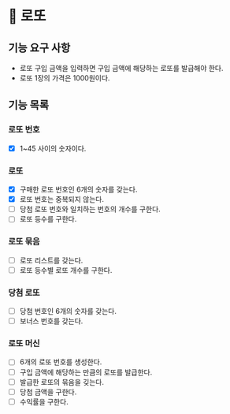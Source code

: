 # 🚀 로또

## 기능 요구 사항
- 로또 구입 금액을 입력하면 구입 금액에 해당하는 로또를 발급해야 한다.
- 로또 1장의 가격은 1000원이다.

## 기능 목록
### 로또 번호
- [x] 1~45 사이의 숫자이다.

### 로또
- [x] 구매한 로또 번호인 6개의 숫자를 갖는다.
- [x] 로또 번호는 중복되지 않는다.
- [ ] 당첨 로또 번호와 일치하는 번호의 개수를 구한다.
- [ ] 로또 등수를 구한다.

### 로또 묶음
- [ ] 로또 리스트를 갖는다.
- [ ] 로또 등수별 로또 개수를 구한다.

### 당첨 로또
- [ ] 당첨 번호인 6개의 숫자를 갖는다.
- [ ] 보너스 번호를 갖는다.

### 로또 머신
- [ ] 6개의 로또 번호를 생성한다.
- [ ] 구입 금액에 해당하는 만큼의 로또를 발급한다.
- [ ] 발급한 로또의 묶음을 깆는다.
- [ ] 당첨 금액을 구한다.
- [ ] 수익률을 구한다.

